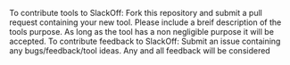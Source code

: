 To contribute tools to SlackOff: Fork this repository and submit a pull request containing your new tool. Please include a breif description of the tools purpose. As long as the tool has a non negligible purpose it will be accepted.
To contribute feedback to SlackOff: Submit an issue containing any bugs/feedback/tool ideas. Any and all feedback will be considered
